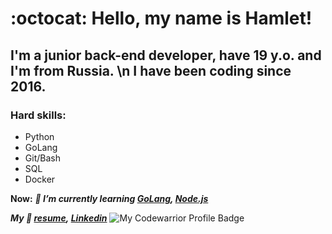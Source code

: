 # :octocat: Hello, my name is Hamlet!

## I'm a junior back-end developer, have 19 y.o. and I'm from Russia. \n I have been coding since 2016.
 
### Hard skills: 
 - Python
 - GoLang
 - Git/Bash
 - SQL
 - Docker

**__Now:__**
 **_🌱 I’m currently learning [GoLang](https://golang.org), [Node.js](https://nodejs.org/)_**

**_My 🔗 [resume](https://resume.io/r/ipytWFIVE),_
_[Linkedin](https://www.linkedin.com/in/hamletavetikyn/)_** ![My Codewarrior Profile Badge](https://www.codewars.com/users/CyberNetRunner/badges/micro)
